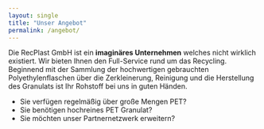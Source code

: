 ```yaml
---
layout: single
title: "Unser Angebot"
permalink: /angebot/
---
```


Die RecPlast GmbH ist ein **imaginäres Unternehmen** welches nicht wirklich existiert. Wir bieten Ihnen den Full-Service rund um das Recycling. Beginnend mit der Sammlung der hochwertigen gebrauchten Polyethylenflaschen über die Zerkleinerung, Reinigung und die Herstellung des Granulats ist Ihr Rohstoff bei uns in guten Händen.

* Sie verfügen regelmäßig über große Mengen PET?
* Sie benötigen hochreines PET Granulat?
* Sie möchten unser Partnernetzwerk erweitern?
